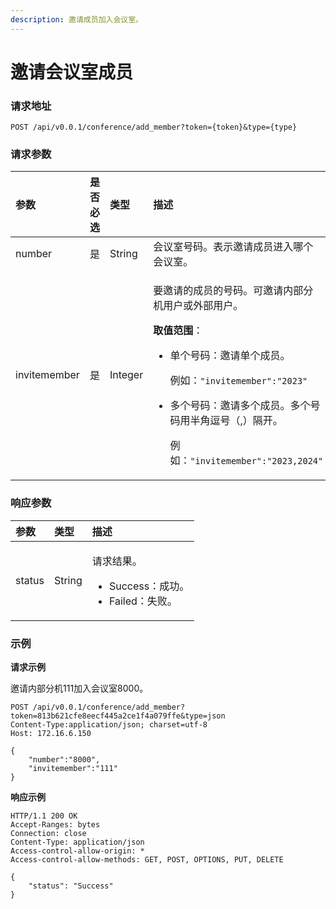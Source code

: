 ```yaml
---
description: 邀请成员加入会议室。
---
```


# 邀请会议室成员

### 请求地址

```text
POST /api/v0.0.1/conference/add_member?token={token}&type={type}
```

### 请求参数

<table>
  <thead>
    <tr>
      <th style="text-align:left">&#x53C2;&#x6570;</th>
      <th style="text-align:left">&#x662F;&#x5426;&#x5FC5;&#x9009;</th>
      <th style="text-align:left">&#x7C7B;&#x578B;</th>
      <th style="text-align:left">&#x63CF;&#x8FF0;</th>
    </tr>
  </thead>
  <tbody>
    <tr>
      <td style="text-align:left">number</td>
      <td style="text-align:left">&#x662F;</td>
      <td style="text-align:left">String</td>
      <td style="text-align:left">&#x4F1A;&#x8BAE;&#x5BA4;&#x53F7;&#x7801;&#x3002;&#x8868;&#x793A;&#x9080;&#x8BF7;&#x6210;&#x5458;&#x8FDB;&#x5165;&#x54EA;&#x4E2A;&#x4F1A;&#x8BAE;&#x5BA4;&#x3002;</td>
    </tr>
    <tr>
      <td style="text-align:left">invitemember</td>
      <td style="text-align:left">&#x662F;</td>
      <td style="text-align:left">Integer</td>
      <td style="text-align:left">
        <p>&#x8981;&#x9080;&#x8BF7;&#x7684;&#x6210;&#x5458;&#x7684;&#x53F7;&#x7801;&#x3002;&#x53EF;&#x9080;&#x8BF7;&#x5185;&#x90E8;&#x5206;&#x673A;&#x7528;&#x6237;&#x6216;&#x5916;&#x90E8;&#x7528;&#x6237;&#x3002;</p>
        <p><b>&#x53D6;&#x503C;&#x8303;&#x56F4;</b>&#xFF1A;</p>
        <ul>
          <li>
            <p>&#x5355;&#x4E2A;&#x53F7;&#x7801;&#xFF1A;&#x9080;&#x8BF7;&#x5355;&#x4E2A;&#x6210;&#x5458;&#x3002;</p>
            <p>&#x4F8B;&#x5982;&#xFF1A;<code>&quot;invitemember&quot;:&quot;2023&quot;</code>
            </p>
          </li>
          <li>
            <p>&#x591A;&#x4E2A;&#x53F7;&#x7801;&#xFF1A;&#x9080;&#x8BF7;&#x591A;&#x4E2A;&#x6210;&#x5458;&#x3002;&#x591A;&#x4E2A;&#x53F7;&#x7801;&#x7528;&#x534A;&#x89D2;&#x9017;&#x53F7;&#xFF08;,&#xFF09;&#x9694;&#x5F00;&#x3002;</p>
            <p>&#x4F8B;&#x5982;&#xFF1A;<code>&quot;invitemember&quot;:&quot;2023,2024&quot;</code>
            </p>
          </li>
        </ul>
      </td>
    </tr>
  </tbody>
</table>

### 响应参数

<table>
  <thead>
    <tr>
      <th style="text-align:left">&#x53C2;&#x6570;</th>
      <th style="text-align:left">&#x7C7B;&#x578B;</th>
      <th style="text-align:left">&#x63CF;&#x8FF0;</th>
    </tr>
  </thead>
  <tbody>
    <tr>
      <td style="text-align:left">status</td>
      <td style="text-align:left">String</td>
      <td style="text-align:left">
        <p>&#x8BF7;&#x6C42;&#x7ED3;&#x679C;&#x3002;</p>
        <ul>
          <li>Success&#xFF1A;&#x6210;&#x529F;&#x3002;</li>
          <li>Failed&#xFF1A;&#x5931;&#x8D25;&#x3002;</li>
        </ul>
      </td>
    </tr>
  </tbody>
</table>

### 示例

**请求示例**

邀请内部分机111加入会议室8000。

```text
POST /api/v0.0.1/conference/add_member?token=813b621cfe8eecf445a2ce1f4a079ffe&type=json
Content-Type:application/json; charset=utf-8
Host: 172.16.6.150

{
    "number":"8000",
    "invitemember":"111"
}
```

**响应示例**

```text
HTTP/1.1 200 OK
Accept-Ranges: bytes
Connection: close
Content-Type: application/json
Access-control-allow-origin: *
Access-control-allow-methods: GET, POST, OPTIONS, PUT, DELETE

{
    "status": "Success"
}
```

